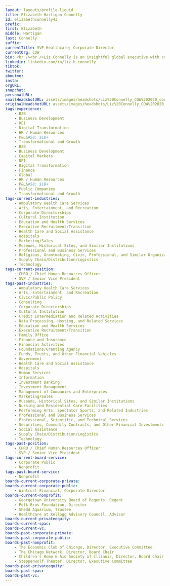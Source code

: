 ```yaml
---
layout: layouts/profile.liquid
title: Elizabeth Hartigan Connelly
id: elizabethconnelly43
prefix: 
first: Elizabeth
middle: Hartigan
last: Connelly
suffix: 
currentTitle: SVP Healthcare; Corporate Director
currentOrg: CDW
bio: <br /><br />Liz Connelly is an insightful global executive with corporate board experience skilled at leading organizations to achieve profitable growth while also managing risk. Her work at the executive level across both banking and technology makes her an especially strong asset in the boardroom. As a member of the Executive Committee at CDW, she leads the Healthcare business unit driving a growth strategy to include both organic and inorganic growth with full accountability for the P&L. Prior to this role, Liz was CHRO at CDW where she enhanced a strong employee culture while also integrating eight different acquisitions and leading the company’s Covid-19 strategy. Liz has an extensive background in banking that includes accelerating growth in both commercial and private banking, managing credit and market risk, leading M&A integrations and trading foreign currencies. Liz is a builder of both talent and relationships. Her ability to work cross-functionally is recognized by her board colleagues and throughout CDW. Select Accomplishments&#58;<br /><br />· As CHRO, worked with the Board of Directors at CDW to promote excellent governance, presented regularly and provided advice on both succession planning and executive compensation.<br /><br />· Led profit growth initiatives in banking for over 20 years; building out go-to-market, making product portfolio decisions and leading a variety of customer segments including Healthcare, Private Wealth, Government, Higher Ed and Not-for-Profit.<br /><br />· Managed proprietary, market and credit risk in both commercial and private banking and was one of the first women to run trading desks. Liz led the integration of First National Bank of Chicago for the Capital Markets business into Bank One.<br /><br />· Built the first talent and DEI strategy modernizing the talent approach to be proactive and closely aligned with the business strategy. <br /><br />Liz is a recognized leader in her community. In addition to her corporate Board experience at Wintrust Financial where she leads the Compensation Committee, she has served on multiple not-for-profit boards. She is a member of the Chicago Network, the Economic Club of Chicago, and the Executives’ Club of Chicago. In her spare time, she enjoys spending time with her family, reading, bike riding and traveling. <br /><br />
linkedin: linkedin.com/in/liz-h-connelly
tiktok: 
twitter: 
aboutme: 
insta: 
orgURL: 
snapchat: 
personalURL: 
smallHeadshotURL: assets/images/headshots/Liz%20Connelly_CDW%202020_converted_scaled.avif
originalHeadshotURL: assets/images/headshots/Liz%20Connelly_CDW%202020_converted_scaled.avif
tags-experience: 
    - B2B
    - Business Development
    - DEI
    - Digital Transformation
    - HR / Human Resources
    - P&L&#58; $1B+
    - Transformational and Growth
    - B2B
    - Business Development
    - Capital Markets
    - DEI
    - Digital Transformation
    - Finance
    - Global
    - HR / Human Resources
    - P&L&#58; $1B+
    - Public Companies
    - Transformational and Growth
tags-current-industries: 
    - Ambulatory Health Care Services
    - Arts, Entertainment, and Recreation
    - Corporate Directorships
    - Cultural Institution
    - Education and Health Services
    - Executive Recruitment/Transition
    - Health Care and Social Assistance
    - Hospitals
    - Marketing/Sales
    - Museums, Historical Sites, and Similar Institutions
    - Professional and Business Services
    - Religious, Grantmaking, Civic, Professional, and Similar Organizations
    - Supply Chain/Distribution/Logistics
    - Technology
tags-current-position: 
    - CHRO / Chief Human Resources Officer
    - SVP / Senior Vice President
tags-past-industries: 
    - Ambulatory Health Care Services
    - Arts, Entertainment, and Recreation
    - Civic/Public Policy
    - Consulting
    - Corporate Directorships
    - Cultural Institution
    - Credit Intermediation and Related Activities
    - Data Processing, Hosting, and Related Services
    - Education and Health Services
    - Executive Recruitment/Transition
    - Family Office
    - Finance and Insurance
    - Financial Activities
    - Foundations/Granting Agency
    - Funds, Trusts, and Other Financial Vehicles
    - Government
    - Health Care and Social Assistance
    - Hospitals
    - Human Services
    - Information
    - Investment Banking
    - Investment Management
    - Management of Companies and Enterprises
    - Marketing/Sales
    - Museums, Historical Sites, and Similar Institutions
    - Nursing and Residential Care Facilities
    - Performing Arts, Spectator Sports, and Related Industries
    - Professional and Business Services
    - Professional, Scientific, and Technical Services
    - Securities, Commodity Contracts, and Other Financial Investments and Related Activities
    - Social Assistance
    - Supply Chain/Distribution/Logistics
    - Technology
tags-past-position: 
    - CHRO / Chief Human Resources Officer
    - SVP / Senior Vice President
tags-current-board-service: 
    - Corporate Public
    - Nonprofit
tags-past-board-service: 
    - Nonprofit
boards-current-corporate-private: 
boards-current-corporate-public: 
    - Wintrust Financial, Corporate Director
boards-current-nonprofit: 
    - Georgetown University Board of Regents, Regent
    - Polk Bros Foundation, Director
    - Shedd Aquarium, Trustee
    - Healthcare at Kellogg Advisory Council, Advisor
boards-current-privateequity: 
boards-current-spac: 
boards-current-vc: 
boards-past-corporate-private: 
boards-past-corporate-public: 
boards-past-nonprofit: 
    - The Economic Club of Chicago, Director, Executive Committee
    - The Chicago Network, Director, Board Chair
    - Children's Home & Aid Society of Illinois, Director, Board Chair
    - Steppenwolf Theater, Director, Executive Committee
boards-past-privateequity: 
boards-past-spac: 
boards-past-vc: 
---
```

